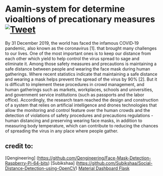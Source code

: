# Aamin-system for determine vioaltions of precationary measures [![Tweet](https://img.shields.io/twitter/url/http/shields.io.svg?style=social&logo=twitter)](https://twitter.com/Aamin_System?s=09)

By 31 December 2019, the world has faced the infamous COVID‑19 pandemic, also known as the
coronavirus [1]. that brought many challenges to our lives. One of the most important ones is to
keep our distance from each other which yield to help control the virus spread to sage and eliminate
it. Among those safety measures and precautions is maintaining a safe distance between people
and wearing the face mask during human gatherings. Where recent statistics indicate that
maintaining a safe distance and wearing a mask helps prevent the spread of the virus by 90% [2].
But it is difficult to implement these procedures in crowd management, and human gatherings such
as markets, workplaces, schools and universities, and government service institutions (such as
passports and the labor office). Accordingly, the research team reached the design and construction
of a system that relies on artificial intelligence and drones technologies that allow the monitoring
and control feature over the human crowds and the detection of violations of safety procedures and
precautions regulations - human distancing and preserving wearing face masks, in addition to
measuring body temperature, which can contribute to reducing the chances of spreading the virus
in any place where people gather.

## credit to:
[Qengineering] (https://github.com/Qengineering/Face-Mask-Detection-Raspberry-Pi-64-bits)
[Subikshaa] (https://github.com/Subikshaa/Social-Distance-Detection-using-OpenCV)
[Material Dashboard Flask](https://www.creative-tim.com/product/material-dashboard-flask)

